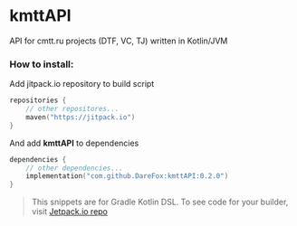 # kmttAPI
API for cmtt.ru projects (DTF, VC, TJ) written in Kotlin/JVM

### How to install:
Add jitpack.io repository to build script
```kotlin
repositories {
    // other repositores...
    maven("https://jitpack.io")
}
```
And add **kmttAPI** to dependencies

```kotlin
dependencies {
    // other dependencies...
    implementation("com.github.DareFox:kmttAPI:0.2.0")
}
```

> This snippets are for Gradle Kotlin DSL. To see code for your builder, visit [Jetpack.io repo](https://jitpack.io/#DareFox/kmttAPI "Jetpack.io repo")

